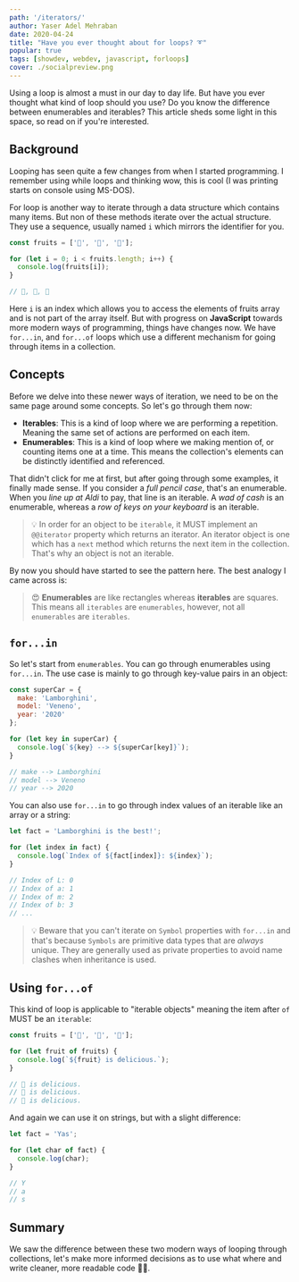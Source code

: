 ```yaml
---
path: '/iterators/'
author: Yaser Adel Mehraban
date: 2020-04-24
title: "Have you ever thought about for loops? ➰"
popular: true
tags: [showdev, webdev, javascript, forloops]
cover: ./socialpreview.png
---
```

 
Using a loop is almost a must in our day to day life. But have you ever thought what kind of loop should you use? Do you know the difference between enumerables and iterables? This article sheds some light in this space, so read on if you're interested.

<!--more-->

## Background

Looping has seen quite a few changes from when I started programming. I remember using while loops and thinking wow, this is cool (I was printing starts on console using MS-DOS).

For loop is another way to iterate through a data structure which contains many items. But non of these methods iterate over the actual structure. They use a sequence, usually named `i` which mirrors the identifier for you.

```js
const fruits = ['🍉', '🍎', '🍌'];

for (let i = 0; i < fruits.length; i++) {
  console.log(fruits[i]);
}

// 🍉, 🍎, 🍌
```

Here `i` is an index which allows you to access the elements of fruits array and is not part of the array itself. But with progress on **JavaScript**  towards more modern ways of programming, things have changes now. We have `for...in`, and `for...of` loops which use a different mechanism for going through items in a collection.

## Concepts

Before we delve into these newer ways of iteration, we need to be on the same page around some concepts. So let's go through them now:

* **Iterables**: This is a kind of loop where we are performing a repetition. Meaning the same set of actions are performed on each item. 
* **Enumerables**: This is a kind of loop where we making mention of, or counting items one at a time. This means the collection's elements can be distinctly identified and referenced.

That didn't click for me at first, but after going through some examples, it finally made sense. If you consider a _full pencil case_, that's an enumerable. When you _line up at Aldi_ to pay, that line is an iterable. A _wad of cash_ is an enumerable, whereas a _row of keys on your keyboard_ is an iterable.

> 💡 In order for an object to be `iterable`, it MUST implement an `@@iterator` property which returns an iterator. An iterator object is one which has a `next` method which returns the next item in the collection. That's why an object is not an iterable.

By now you should have started to see the pattern here. The best analogy I came across is:

> 😍 **Enumerables** are like rectangles whereas **iterables** are squares. This means all `iterables` are `enumerables`, however, not all `enumerables` are `iterables`.

## `for...in`

So let's start from `enumerables`. You can go through enumerables using `for...in`. The use case is mainly to go through key-value pairs in an object:

```js
const superCar = {
  make: 'Lamborghini',
  model: 'Veneno',
  year: '2020'
};

for (let key in superCar) {
  console.log(`${key} --> ${superCar[key]}`);
}

// make --> Lamborghini
// model --> Veneno
// year --> 2020
```

You can also use `for...in` to go through index values of an iterable like an array or a string:

```js
let fact = 'Lamborghini is the best!';

for (let index in fact) {
  console.log(`Index of ${fact[index]}: ${index}`);
}

// Index of L: 0
// Index of a: 1
// Index of m: 2
// Index of b: 3
// ...
```

> 💡 Beware that you can't iterate on `Symbol` properties with `for...in` and that's because `Symbols` are primitive data types that are _always_ unique. They are generally used as private properties to avoid name clashes when inheritance is used.

## Using `for...of`

This kind of loop is applicable to "iterable objects" meaning the item after `of` MUST be an `iterable`:

```js
const fruits = ['🍉', '🍎', '🍌'];

for (let fruit of fruits) {
  console.log(`${fruit} is delicious.`);
}

// 🍉 is delicious.
// 🍎 is delicious.
// 🍌 is delicious.
```

And again we can use it on strings, but with a slight difference:

```js
let fact = 'Yas';

for (let char of fact) {
  console.log(char);
}

// Y
// a
// s
```

## Summary

We saw the difference between these two modern ways of looping through collections, let's make more informed decisions as to use what where and write cleaner, more readable code 👊🏽.